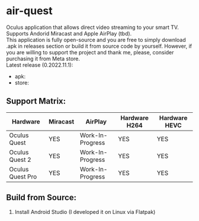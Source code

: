 # air-quest
Oculus application that allows direct video streaming to your smart TV. Supports Andorid Miracast and Apple AirPlay (tbd). \
This application is fully open-source and you are free to simply download .apk in releases section or build it from source code by yourself. However, if you are willing to support the project and thank me, please, consider purchasing it from Meta store. \
Latest release (0.2022.11.1):
- apk: 
- store:

## Support Matrix:
Hardware | Miracast | AirPlay | Hardware H264 | Hardware HEVC
------------ | ------------- | ------------- | ------------- | ------------- 
Oculus Quest | YES | Work-In-Progress | YES | YES 
Oculus Quest 2 | YES | Work-In-Progress | YES | YES 
Oculus Quest Pro | YES | Work-In-Progress | YES | YES 

## Build from Source:
1. Install Android Studio (I developed it on Linux via Flatpak)

